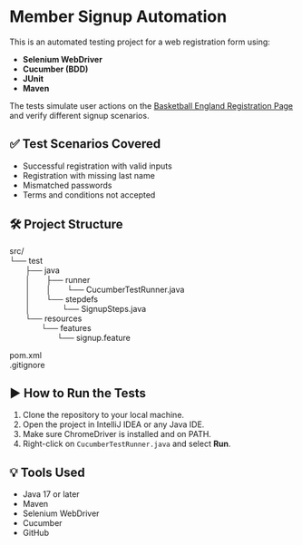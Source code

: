 # Member Signup Automation

This is an automated testing project for a web registration form using:

- **Selenium WebDriver**
- **Cucumber (BDD)**
- **JUnit**
- **Maven**

The tests simulate user actions on the [Basketball England Registration Page](https://membership.basketballengland.co.uk/NewSupporterAccount) and verify different signup scenarios.

## ✅ Test Scenarios Covered

- Successful registration with valid inputs
- Registration with missing last name
- Mismatched passwords
- Terms and conditions not accepted

## 🛠 Project Structure

src/  
└── test  
  ├── java  
  │  ├── runner  
  │  │  └── CucumberTestRunner.java  
  │  └── stepdefs  
  │    └── SignupSteps.java  
  └── resources  
    └── features  
      └── signup.feature  

pom.xml  
.gitignore  

## ▶️ How to Run the Tests

1. Clone the repository to your local machine.
2. Open the project in IntelliJ IDEA or any Java IDE.
3. Make sure ChromeDriver is installed and on PATH.
4. Right-click on `CucumberTestRunner.java` and select **Run**.

## 💡 Tools Used

- Java 17 or later
- Maven
- Selenium WebDriver
- Cucumber
- GitHub
